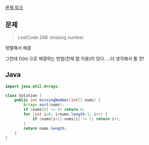 [문제 링크](https://leetcode.com/problems/missing-number/)

## 문제

> LeetCode 268 :missing number

정렬해서 해결

그런데 O(n) 으로 해결하는 방법(전체 합 이용)이 있다.
...더 생각해서 풀 것!

## Java
```java
import java.util.Arrays;

class Solution {
    public int missingNumber(int[] nums) {
        Arrays.sort(nums);
        if (nums[0] != 0) return 0;
        for (int i=0; i<nums.length-1; i++) {
            if (nums[i+1]-nums[i] != 1) return i+1;
        }
        return nums.length;
    }
}
```
